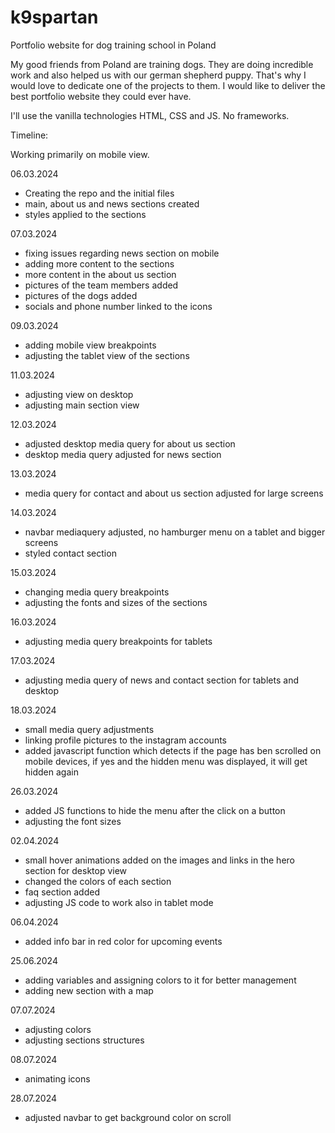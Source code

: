 # k9spartan
Portfolio website for dog training school in Poland

My good friends from Poland are training dogs. They are doing incredible work and also helped us with our german shepherd puppy. That's why I would love to dedicate one of the projects to them. I would like to deliver the best portfolio website they could ever have.

I'll use the vanilla technologies HTML, CSS and JS. No frameworks.

Timeline:

Working primarily on mobile view.

06.03.2024
- Creating the repo and the initial files
- main, about us and news sections created
- styles applied to the sections

07.03.2024
 - fixing issues regarding news section on mobile
 - adding more content to the sections
 - more content in the about us section
 - pictures of the team members added
 - pictures of the dogs added
 - socials and phone number linked to the icons


09.03.2024
- adding mobile view breakpoints
- adjusting the tablet view of the sections


11.03.2024
- adjusting view on desktop
- adjusting main section view


12.03.2024
- adjusted desktop media query for about us section
- desktop media query adjusted for news section


13.03.2024
- media query for contact and about us section adjusted for large screens


14.03.2024
- navbar mediaquery adjusted, no hamburger menu on a tablet and bigger screens
- styled contact section


15.03.2024
- changing media query breakpoints
- adjusting the fonts and sizes of the sections


16.03.2024
- adjusting media query breakpoints for tablets


17.03.2024
- adjusting media query of news and contact section for tablets and desktop


18.03.2024
- small media query adjustments
- linking profile pictures to the instagram accounts
- added javascript function which detects if the page has ben scrolled on mobile devices, if yes and the hidden menu was displayed, it will get hidden again


26.03.2024
- added JS functions to hide the menu after the click on a button
- adjusting the font sizes


02.04.2024
- small hover animations added on the images and links in the hero section for desktop view
- changed the colors of each section
- faq section added
- adjusting JS code to work also in tablet mode


06.04.2024
- added info bar in red color for upcoming events


25.06.2024
- adding variables and assigning colors to it for better management
- adding new section with a map


07.07.2024
- adjusting colors
- adjusting sections structures


08.07.2024
- animating icons


28.07.2024
- adjusted navbar to get background color on scroll